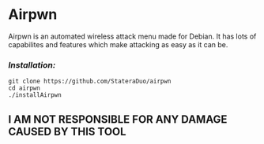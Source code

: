 # Airpwn
Airpwn is an automated wireless attack menu made for Debian. It has lots of capabilites and features which make attacking as easy as it can be.

### *Installation:*
```
git clone https://github.com/StateraDuo/airpwn
cd airpwn
./installAirpwn
```
## **I AM NOT RESPONSIBLE FOR ANY DAMAGE CAUSED BY THIS TOOL**

